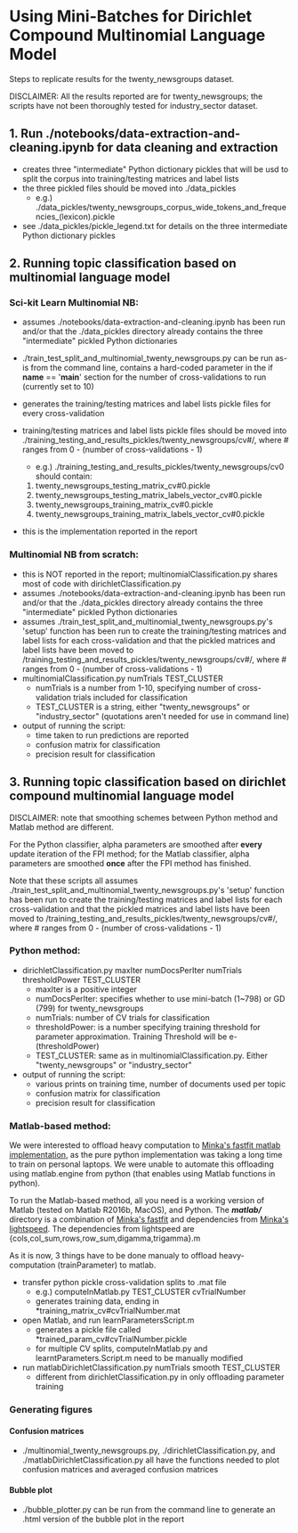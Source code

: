 # Using Mini-Batches for Dirichlet Compound Multinomial Language Model

Steps to replicate results for the twenty_newsgroups dataset.

DISCLAIMER: All the results reported are for twenty_newsgroups; the scripts have not been thoroughly tested for industry_sector dataset.

## 1. Run ./notebooks/data-extraction-and-cleaning.ipynb for data cleaning and extraction
 - creates three "intermediate" Python dictionary pickles that will be usd to split the corpus into training/testing matrices and label lists
 - the three pickled files should be moved into ./data_pickles
    * e.g.) ./data_pickles/twenty_newsgroups_corpus_wide_tokens_and_frequencies_(lexicon).pickle
 - see ./data_pickles/pickle_legend.txt for details on the three intermediate Python dictionary pickles

## 2. Running topic classification based on multinomial language model 
### Sci-kit Learn Multinomial NB: 
 - assumes ./notebooks/data-extraction-and-cleaning.ipynb has been run and/or that the ./data_pickles directory already contains the three "intermediate" pickled Python dictionaries
 - ./train_test_split_and_multinomial_twenty_newsgroups.py can be run as-is from the command line, contains a hard-coded parameter in the if __name__ == '__main__' section for the number of cross-validations to run (currently set to 10)
 - generates the training/testing matrices and label lists pickle files for every cross-validation
 - training/testing matrices and label lists pickle files should be moved into ./training_testing_and_results_pickles/twenty_newsgroups/cv#/, where # ranges from 0 - (number of cross-validations - 1)
     * e.g.) ./training_testing_and_results_pickles/twenty_newsgroups/cv0 should contain:
     1. twenty_newsgroups_testing_matrix_cv#0.pickle
     2. twenty_newsgroups_testing_matrix_labels_vector_cv#0.pickle
     3. twenty_newsgroups_training_matrix_cv#0.pickle
     4. twenty_newsgroups_training_matrix_labels_vector_cv#0.pickle

 - this is the implementation reported in the report 

 
### Multinomial NB from scratch:
 - this is NOT reported in the report; multinomialClassification.py shares most of code with dirichletClassification.py 
  - assumes ./notebooks/data-extraction-and-cleaning.ipynb has been run and/or that the ./data_pickles directory already contains the three "intermediate" pickled Python dictionaries
  - assumes ./train_test_split_and_multinomial_twenty_newsgroups.py's 'setup' function has been run to create the training/testing matrices and label lists for each cross-validation and that the pickled matrices and label lists have been moved to /training_testing_and_results_pickles/twenty_newsgroups/cv#/, where # ranges from 0 - (number of cross-validations - 1)
 - multinomialClassification.py numTrials TEST_CLUSTER
   * numTrials is a number from 1-10, specifying number of cross-validation trials included for classification
   * TEST_CLUSTER is a string, either "twenty_newsgroups" or "industry_sector" (quotations aren't needed for use in command line)
 - output of running the script:
   * time taken to run predictions are reported
   * confusion matrix for classification
   * precision result for classification

## 3. Running topic classification based on dirichlet compound multinomial language model

DISCLAIMER: note that smoothing schemes between Python method and Matlab method are different.

For the Python classifier, alpha parameters are smoothed after **every** update iteration of the FPI method; for the Matlab classifier, alpha parameters are smoothed **once** after the FPI method has finished.

Note that these scripts all assumes ./train_test_split_and_multinomial_twenty_newsgroups.py's 'setup' function has been run to create the training/testing matrices and label lists for each cross-validation and that the pickled matrices and label lists have been moved to /training_testing_and_results_pickles/twenty_newsgroups/cv#/, where # ranges from 0 - (number of cross-validations - 1) 
 
### Python method: 
 - dirichletClassification.py maxIter numDocsPerIter numTrials thresholdPower TEST_CLUSTER
   * maxIter is a positive integer
   * numDocsPerIter: specifies whether to use mini-batch (1~798) or GD (799) for twenty_newsgroups
   * numTrials: number of CV trials for classification
   * thresholdPower: is a number specifying training threshold for parameter approximation. Training Threshold will be e-(thresholdPower)
   * TEST_CLUSTER: same as in multinomialClassification.py. Either "twenty_newsgroups" or "industry_sector"
 - output of running the script:
   * various prints on training time, number of documents used per topic
   * confusion matrix for classification
   * precision result for classification
 
### Matlab-based method: 
We were interested to offload heavy computation to [Minka's fastfit matlab implementation](https://github.com/tminka/fastfit), as the pure python implementation was taking a long time to train on personal laptops. We were unable to automate this offloading using matlab.engine from python (that enables using Matlab functions in python).

To run the Matlab-based method, all you need is a working version of Matlab (tested on Matlab R2016b, MacOS), and Python.
The _**matlab/**_ directory is a combination of [Minka's fastfit](https://github.com/tminka/fastfit) and dependencies from [Minka's lightspeed](https://github.com/tminka/lightspeed).
The dependencies from lightspeed are {cols,col_sum,rows,row_sum,digamma,trigamma}.m


 As it is now, 3 things have to be done manualy to offload heavy-computation (trainParameter) to matlab. 
 - transfer python pickle cross-validation splits to .mat file
   * e.g.) computeInMatlab.py TEST_CLUSTER cvTrialNumber
   * generates training data, ending in *training_matrix_cv#cvTrialNumber.mat
 - open Matlab, and run learnParametersScript.m
   * generates a pickle file called *trained_param_cv#cvTrialNumber.pickle
   * for multiple CV splits, computeInMatlab.py and learntParameters.Script.m need to be manually modified
 - run matlabDirichletClassification.py numTrials smooth TEST_CLUSTER
    * different from dirichletClassification.py in only offloading parameter training 

### Generating figures
#### Confusion matrices
 - ./multinomial_twenty_newsgroups.py, ./dirichletClassification.py, and ./matlabDirichletClassification.py all have the functions needed to plot confusion matrices and averaged confusion matrices
 
 #### Bubble plot
 - ./bubble_plotter.py can be run from the command line to generate an .html version of the bubble plot in the report

